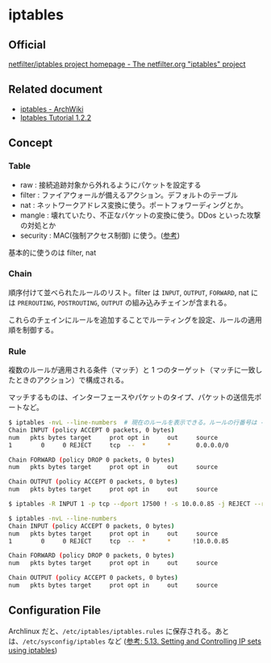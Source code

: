 # iptables

## Official

[netfilter/iptables project homepage - The netfilter.org "iptables" project](https://www.netfilter.org/projects/iptables/index.html)

## Related document

- [iptables - ArchWiki](https://wiki.archlinux.jp/index.php/Iptables)
- [Iptables Tutorial 1.2.2](https://www.frozentux.net/iptables-tutorial/iptables-tutorial.html)

## Concept

### Table

- raw : 接続追跡対象から外れるようにパケットを設定する
- filter : ファイアウォールが備えるアクション。デフォルトのテーブル
- nat : ネットワークアドレス変換に使う。ポートフォワーディングとか。
- mangle : 壊れていたり、不正なパケットの変換に使う。DDos といった攻撃の対処とか
- security : MAC(強制アクセス制御) に使う。([参考](https://wiki.archlinux.jp/index.php/%E3%82%BB%E3%82%AD%E3%83%A5%E3%83%AA%E3%83%86%E3%82%A3#.E5.BC.B7.E5.88.B6.E3.82.A2.E3.82.AF.E3.82.BB.E3.82.B9.E5.88.B6.E5.BE.A1))

基本的に使うのは filter, nat

### Chain

順序付けて並べられたルールのリスト。filter は `INPUT`, `OUTPUT`, `FORWARD`, nat には `PREROUTING`, `POSTROUTING`, `OUTPUT` の組み込みチェインが含まれる。

これらのチェインにルールを追加することでルーティングを設定、ルールの適用順を制御する。


### Rule

複数のルールが適用される条件（マッチ）と 1 つのターゲット（マッチに一致したときのアクション）で構成される。

マッチするものは、インターフェースやパケットのタイプ、パケットの送信先ポートなど。

```bash
$ iptables -nvL --line-numbers  # 現在のルールを表示できる。ルールの行番号は --line--numbers オプションを使う。
Chain INPUT (policy ACCEPT 0 packets, 0 bytes)
num   pkts bytes target     prot opt in     out     source               destination
1        0     0 REJECT     tcp  --  *      *       0.0.0.0/0            0.0.0.0/0            tcp dpt:17500 reject-with icmp-port-unreachable

Chain FORWARD (policy DROP 0 packets, 0 bytes)
num   pkts bytes target     prot opt in     out     source               destination

Chain OUTPUT (policy ACCEPT 0 packets, 0 bytes)
num   pkts bytes target     prot opt in     out     source               destination

$ iptables -R INPUT 1 -p tcp --dport 17500 ! -s 10.0.0.85 -j REJECT --reject-with icmp-port-unreachable # ルールを追加する。

$ iptables -nvL --line-numbers
Chain INPUT (policy ACCEPT 0 packets, 0 bytes)
num   pkts bytes target     prot opt in     out     source               destination
1        0     0 REJECT     tcp  --  *      *      !10.0.0.85            0.0.0.0/0            tcp dpt:17500 reject-with icmp-port-unreachable

Chain FORWARD (policy DROP 0 packets, 0 bytes)
num   pkts bytes target     prot opt in     out     source               destination

Chain OUTPUT (policy ACCEPT 0 packets, 0 bytes)
num   pkts bytes target     prot opt in     out     source               destination
```

## Configuration File

Archlinux だと、`/etc/iptables/iptables.rules` に保存される。あとは、`/etc/sysconfig/iptables` など ([参考: 5.13. Setting and Controlling IP sets using iptables](https://access.redhat.com/documentation/en-us/red_hat_enterprise_linux/7/html/security_guide/sec-setting_and_controlling_ip_sets_using_iptables))
